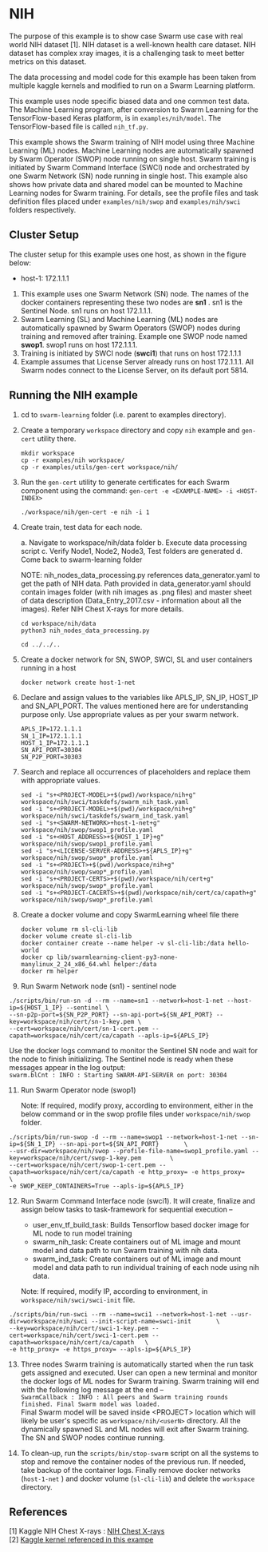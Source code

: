 NIH
========

The purpose of this example is to show case Swarm use case with real world NIH dataset [1]. NIH dataset is a well-known health care dataset. NIH dataset has complex xray images, it is a challenging task to meet better metrics on this dataset.

The data processing and model code for this example has been taken from multiple kaggle kernels and modified to run on a Swarm Learning platform.

This example uses node specific biased data and one common test data. The Machine Learning program, after conversion to Swarm Learning for the TensorFlow-based Keras platform, is in `examples/nih/model`. The TensorFlow-based file is called `nih_tf.py`.

This example shows the Swarm training of NIH model using three Machine Learning (ML) nodes. Machine Learning nodes are automatically spawned by Swarm Operator (SWOP) node running on single host. Swarm training is initiated by Swarm Command Interface (SWCI) node and orchestrated by one Swarm Network (SN) node running in single host. This example also shows how private data and shared model can be mounted to Machine Learning nodes for Swarm training. For details, see the profile files and task definition files placed under `examples/nih/swop` and `examples/nih/swci` folders respectively.



## Cluster Setup

The cluster setup for this example uses one host, as shown in the figure below:  
- host-1: 172.1.1.1  


1. This example uses one Swarm Network (SN) node. The names of the docker containers representing these two nodes are **sn1** . sn1 is the Sentinel Node. sn1 runs on host 172.1.1.1. 
2. Swarm Learning (SL) and Machine Learning (ML) nodes are automatically spawned by Swarm Operators (SWOP) nodes during training and removed after training. Example one SWOP node named **swop1**. swop1 runs on host 172.1.1.1.
3. Training is initiated by SWCI node (**swci1**) that runs on host 172.1.1.1
4. Example assumes that License Server already runs on host 172.1.1.1. All Swarm nodes connect to the License Server, on its default port 5814.



## Running the NIH example

1. cd to `swarm-learning` folder (i.e. parent to examples directory). 
   

2. Create a temporary `workspace` directory and copy 	`nih` example and `gen-cert` utility there.
   ```
   mkdir workspace
   cp -r examples/nih workspace/
   cp -r examples/utils/gen-cert workspace/nih/
   ```

3. Run the `gen-cert` utility to generate certificates for each Swarm component using the command: `gen-cert -e <EXAMPLE-NAME> -i <HOST-INDEX>`  
 
   ```
   ./workspace/nih/gen-cert -e nih -i 1
   ```  
4. Create train, test data for each node.

      a. Navigate to workspace/nih/data folder
      b. Execute data processing script
      c. Verify Node1, Node2, Node3, Test folders are generated
      d. Come back to swarm-learning folder

   NOTE: nih_nodes_data_processing.py references data_generator.yaml to get the path of NIH data. Path provided in data_generator.yaml should contain images folder (with nih images as .png files) and master sheet of data description (Data_Entry_2017.csv - information about all the images). Refer NIH Chest X-rays for more details. 
   ```
   cd workspace/nih/data
   python3 nih_nodes_data_processing.py

   cd ../../..
   ```  
   
6. Create a docker network for SN, SWOP, SWCI, SL and user containers running in a host  

   ```
   docker network create host-1-net
   ```  

7. Declare and assign values to the variables like APLS_IP, SN_IP, HOST_IP and SN_API_PORT. The values mentioned here are for understanding purpose only. Use appropriate values as per your swarm network.
   
    ```
    APLS_IP=172.1.1.1
    SN_1_IP=172.1.1.1
    HOST_1_IP=172.1.1.1
    SN_API_PORT=30304
    SN_P2P_PORT=30303
    ```

8. Search and replace all occurrences of placeholders and replace them with appropriate values.
   ```
   sed -i "s+<PROJECT-MODEL>+$(pwd)/workspace/nih+g" workspace/nih/swci/taskdefs/swarm_nih_task.yaml
   sed -i "s+<PROJECT-MODEL>+$(pwd)/workspace/nih+g" workspace/nih/swci/taskdefs/swarm_ind_task.yaml
   sed -i "s+<SWARM-NETWORK>+host-1-net+g" workspace/nih/swop/swop1_profile.yaml
   sed -i "s+<HOST_ADDRESS>+${HOST_1_IP}+g" workspace/nih/swop/swop1_profile.yaml
   sed -i "s+<LICENSE-SERVER-ADDRESS>+${APLS_IP}+g" workspace/nih/swop/swop*_profile.yaml
   sed -i "s+<PROJECT>+$(pwd)/workspace/nih+g" workspace/nih/swop/swop*_profile.yaml
   sed -i "s+<PROJECT-CERTS>+$(pwd)/workspace/nih/cert+g" workspace/nih/swop/swop*_profile.yaml
   sed -i "s+<PROJECT-CACERTS>+$(pwd)/workspace/nih/cert/ca/capath+g" workspace/nih/swop/swop*_profile.yaml
   ```
  
9. Create a docker volume and copy SwarmLearning wheel file there
   ```
   docker volume rm sl-cli-lib
   docker volume create sl-cli-lib
   docker container create --name helper -v sl-cli-lib:/data hello-world
   docker cp lib/swarmlearning-client-py3-none-manylinux_2_24_x86_64.whl helper:/data
   docker rm helper
   ```

10. Run Swarm Network node (sn1) - sentinel node  
   ```
   ./scripts/bin/run-sn -d --rm --name=sn1 --network=host-1-net --host-ip=${HOST_1_IP} --sentinel \
   --sn-p2p-port=${SN_P2P_PORT} --sn-api-port=${SN_API_PORT} --key=workspace/nih/cert/sn-1-key.pem \
   --cert=workspace/nih/cert/sn-1-cert.pem --capath=workspace/nih/cert/ca/capath --apls-ip=${APLS_IP}
   ```
   Use the docker logs command to monitor the Sentinel SN node and wait for the node to finish initializing. The Sentinel node is ready when these messages appear in the log output:  
   `swarm.blCnt : INFO : Starting SWARM-API-SERVER on port: 30304`


11.	Run Swarm Operator node (swop1)  
    
    Note: If required, modify proxy, according to environment, either in the below command or in the swop profile files under `workspace/nih/swop` folder.  
   ```
./scripts/bin/run-swop -d --rm --name=swop1 --network=host-1-net --sn-ip=${SN_1_IP} --sn-api-port=${SN_API_PORT}       \
--usr-dir=workspace/nih/swop --profile-file-name=swop1_profile.yaml --key=workspace/nih/cert/swop-1-key.pem        \
--cert=workspace/nih/cert/swop-1-cert.pem --capath=workspace/nih/cert/ca/capath -e http_proxy= -e https_proxy=     \
-e SWOP_KEEP_CONTAINERS=True --apls-ip=${APLS_IP}
   ```

12.	Run Swarm Command Interface node (swci1). It will create, finalize and assign below tasks to task-framework for sequential execution –  
    - user_env_tf_build_task: Builds Tensorflow based docker image for ML node to run model training  
    - swarm_nih_task: Create containers out of ML image and mount model and data path to run Swarm training with nih data.
    - swarm_ind_task: Create containers out of ML image and mount model and data path to run individual training of each node using nih data.  
    
    Note: If required, modify IP, according to environment, in `workspace/nih/swci/swci-init` file.  
   ```
./scripts/bin/run-swci --rm --name=swci1 --network=host-1-net --usr-dir=workspace/nih/swci --init-script-name=swci-init       \
--key=workspace/nih/cert/swci-1-key.pem --cert=workspace/nih/cert/swci-1-cert.pem --capath=workspace/nih/cert/ca/capath   \
-e http_proxy= -e https_proxy= --apls-ip=${APLS_IP}

   ```

13.	Three nodes Swarm training is automatically started when the run task gets assigned and executed. User can open a new terminal and monitor the docker logs of ML nodes for Swarm training. Swarm training will end with the following log message at the end –  
    `SwarmCallback : INFO : All peers and Swarm training rounds finished. Final Swarm model was loaded.`  
    Final Swarm model will be saved inside \<PROJECT\> location which will likely be user's specific as `workspace/nih/<userN>` directory. All the dynamically spawned SL and ML nodes will exit after Swarm training. The SN and SWOP nodes continue running.

14.	To clean-up, run the `scripts/bin/stop-swarm` script on all the systems to stop and remove the container nodes of the previous run. If needed, take backup of the container logs. Finally remove docker networks (`host-1-net` ) and docker volume (`sl-cli-lib`) and delete the `workspace` directory.
        


## References
[1]	Kaggle NIH Chest X-rays : [NIH Chest X-rays](https://www.kaggle.com/datasets/nih-chest-xrays/data)  
[2] [Kaggle kernel referenced in this exampe ](https://www.kaggle.com/code/adamjgoren/nih-chest-x-ray-multi-classification)
